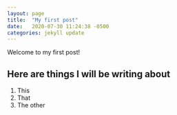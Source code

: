 ```yaml
---
layout: page
title:  "My first post"
date:   2020-07-30 11:24:38 -0500
categories: jekyll update
---
```

Welcome to my first post!

## Here are things I will be writing about 
1. This
2. That
3. The other